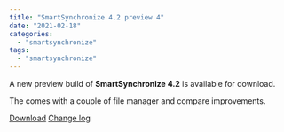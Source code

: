 ```yaml
---
title: "SmartSynchronize 4.2 preview 4"
date: "2021-02-18"
categories: 
  - "smartsynchronize"
tags: 
  - "smartsynchronize"
---
```


A new preview build of **SmartSynchronize 4.2** is available for download.

The comes with a couple of file manager and compare improvements.

[Download](https://www.syntevo.com/smartsynchronize/preview) [Change log](https://www.syntevo.com/smartsynchronize/changelog-eap.txt)
